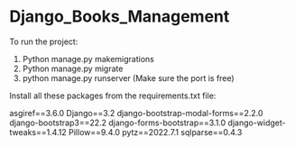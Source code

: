 # Django_Books_Management

To run the project:

1. Python manage.py makemigrations
2. Python manage.py migrate
3. python manage.py runserver (Make sure the port is free)

Install all these packages from the requirements.txt file:

asgiref==3.6.0
Django==3.2
django-bootstrap-modal-forms==2.2.0
django-bootstrap3==22.2
django-forms-bootstrap==3.1.0
django-widget-tweaks==1.4.12
Pillow==9.4.0
pytz==2022.7.1
sqlparse==0.4.3
